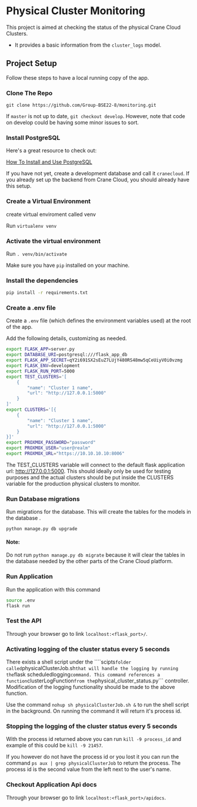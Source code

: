 # Physical Cluster Monitoring

This project is aimed at checking the status of the physical Crane Cloud Clusters.

- It provides a basic information from the `cluster_logs` model.

## Project Setup

Follow these steps to have a local running copy of the app.

### Clone The Repo

`git clone https://github.com/Group-BSE22-8/monitoring.git`

If `master` is not up to date, `git checkout develop`. However, note that code on develop could be having some minor issues to sort.

### Install PostgreSQL

Here's a great resource to check out:

[How To Install and Use PostgreSQL](https://www.digitalocean.com/community/tutorials/how-to-install-and-use-postgresql-on-ubuntu-18-04)

If you have not yet, create a development database and call it `cranecloud`. If you already set up the backend from Crane Cloud, you should already have this setup.

### Create a Virtual Environment

create virtual enviroment called venv

Run `virtualenv venv`

### Activate the virtual environment

Run `. venv/bin/activate`

Make sure you have `pip` installed on your machine.

### Install the dependencies

```bash
pip install -r requirements.txt
```

### Create a .env file

Create a `.env` file (which defines the environment variables used) at the root of the app.

Add the following details, customizing as needed.

```bash
export FLASK_APP=server.py
export DATABASE_URI=postgresql:///flask_app_db
export FLASK_APP_SECRET=qY2i691SX2sEuZ7LUjY480RS48mw5qCeUiyV0i0vzmg
export FLASK_ENV=development
export FLASK_RUN_PORT=5000
export TEST_CLUSTERS='[
    {
        "name": "Cluster 1 name",
        "url": "http://127.0.0.1:5000"
    }
]'
export CLUSTERS='[{
    {
        "name": "Cluster 1 name",
        "url": "http://127.0.0.1:5000"
    }
}]'
export PROXMOX_PASSWORD="password"
export PROXMOX_USER="user@realm"
export PROXMOX_URL="https://10.10.10.10:8006"
```

The TEST_CLUSTERS variable will connect to the default flask application url: http://127.0.0.1:5000. This should ideally only be used for testing purposes and the actual clusters should be put inside the CLUSTERS variable for the production physical clusters to monitor.

### Run Database migrations

Run migrations for the database. This will create the tables for the models in the database .

`python manage.py db upgrade`

#### Note:
Do not run `python manage.py db migrate` because it will clear the tables in the database needed by the other parts of the Crane Cloud platform.

### Run Application

Run the application with this command

```bash
source .env
flask run
```

### Test the API

Through your browser go to link `localhost:<flask_port>/`.

### Activating logging of the cluster status every 5 seconds
There exists a shell script under the ````scipts``` folder called ```physicalClusterJob.sh``` that will handle the logging by running the ```flask scheduledlogging``` command. This command references a function ```clusterLogFunction``` from the ```physical_cluster_status.py``` controller. Modification of the logging functionality should be made to the above function.

Use the command ```nohup sh physicalClusterJob.sh &``` to run the shell script in the background. On running the command it will return it's process id.

### Stopping the logging of the cluster status every 5 seconds
With the process id returned above you can run ```kill -9 process_id``` and example of this could be ```kill -9 21457```. 

If you however do not have the process id or you lost it you can run the command ```ps aux | grep physicalClusterJob``` to return the process. The process id is the second value from the left next to the user's name.

### Checkout Application Api docs

Through your browser go to link `localhost:<flask_port>/apidocs`.
